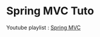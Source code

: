 # Spring MVC Tuto
 Youtube playlist : [Spring MVC](https://www.youtube.com/watch?v=7A8cUSvMRTA&list=PLGTrAf5-F1YIiJH5rpBcv3M6DSrbi08vI&index=3)
